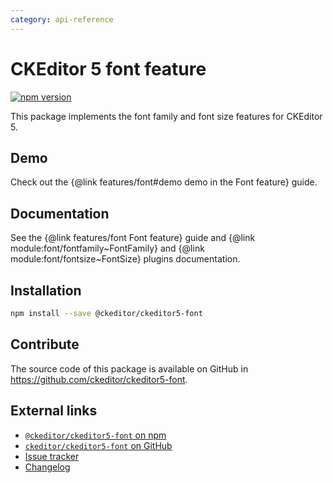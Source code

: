 ```yaml
---
category: api-reference
---
```


# CKEditor 5 font feature

[![npm version](https://badge.fury.io/js/%40ckeditor%2Fckeditor5-font.svg)](https://www.npmjs.com/package/@ckeditor/ckeditor5-font)

This package implements the font family and font size features for CKEditor 5.

## Demo

Check out the {@link features/font#demo demo in the Font feature} guide.

## Documentation

See the {@link features/font Font feature} guide
and {@link module:font/fontfamily~FontFamily} and {@link module:font/fontsize~FontSize} plugins documentation.

## Installation

```bash
npm install --save @ckeditor/ckeditor5-font
```

## Contribute

The source code of this package is available on GitHub in https://github.com/ckeditor/ckeditor5-font.

## External links

* [`@ckeditor/ckeditor5-font` on npm](https://www.npmjs.com/package/@ckeditor/ckeditor5-font)
* [`ckeditor/ckeditor5-font` on GitHub](https://github.com/ckeditor/ckeditor5-font)
* [Issue tracker](https://github.com/ckeditor/ckeditor5-font/issues)
* [Changelog](https://github.com/ckeditor/ckeditor5-font/blob/master/CHANGELOG.md)
